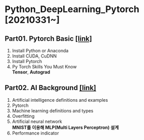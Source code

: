 # Python_DeepLearning_Pytorch [20210331~]


## Part01. Pytorch Basic [[link]](https://github.com/jihyeheo/Python_DeepLearning_Pytorch/blob/main/Part01.Pytorch_Basic.ipynb)<br>
      
1. Install Python or Anaconda<br> 
2. Install CUDA, CuDNN<br> 
3. Install Pytorch<br> 
4. Py Torch Skills You Must Know<br> 
 **Tensor**, **Autograd**

## Part02. AI Background [[link]](https://github.com/jihyeheo/Python_DeepLearning_Pytorch/blob/main/Part02.AI_Background.ipynb)

1. Artificial intelligence definitions and examples<br>
2. Pytorch<br>
3. Machine learning definitions and types<br>
4. Overfitting<br>
5. Artificial neural network<br>
      **MNIST를 이용해 MLP(Multi Layers Perceptron) 설계**
6. Performance indicator<br>

